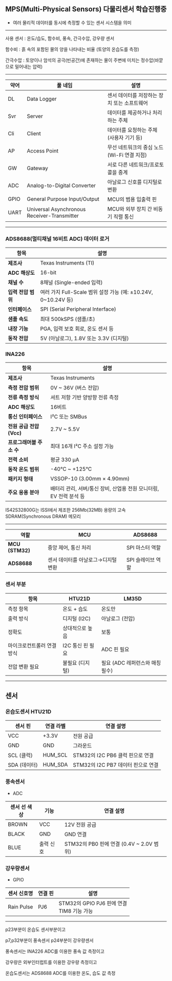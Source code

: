 ## MPS(Multi-Physical Sensors) 다물리센서 학습진행중
- 여러 물리적 데이터를 동시에 측정할 수 있는 센서 시스템을 의미
***
사용 센서 : 온도/습도, 함수비, 풍속, 간극수압, 강우량 센서 

함수비 : 흙 속의 포함된 물의 양을 나타내는 비율 (토양의 온습도를 측정)

간극수압 : 토양이나 암석의 공극(빈공간)에 존재하는 물이 주변에 미치는 정수압(바깥으로 밀어내는 압력)

***
약어 | 풀 네임 | 설명
--|--|--
DL | Data Logger | 센서 데이터를 저장하는 장치 또는 소프트웨어
Svr | Server | 데이터를 제공하거나 처리하는 주체
Cli | Client | 데이터를 요청하는 주체 (사용자 기기 등)
AP | Access Point | 무선 네트워크의 중심 노드 (Wi-Fi 연결 지점)
GW | Gateway | 서로 다른 네트워크/프로토콜을 중계
ADC | Analog-to-Digital Converter | 아날로그 신호를 디지털로 변환
GPIO | General Purpose Input/Output | MCU의 범용 입출력 핀
UART | Universal Asynchronous Receiver-Transmitter | MCU와 외부 장치 간 비동기 직렬 통신
***
### ADS8688(멀티채널 16비트 ADC) 데이터 로거
| 항목 | 설명 |
|------|------|
| **제조사** | Texas Instruments (TI) |
| **ADC 해상도** | 16-bit |
| **채널 수** | 8채널 (Single-ended 입력) |
| **입력 전압 범위** | 여러 가지 Full-Scale 범위 설정 가능 (예: ±10.24V, 0~10.24V 등) |
| **인터페이스** | SPI (Serial Peripheral Interface) |
| **샘플 속도** | 최대 500kSPS (샘플/초) |
| **내장 기능** | PGA, 입력 보호 회로, 온도 센서 등 |
| **동작 전압** | 5V (아날로그), 1.8V 또는 3.3V (디지털) |

### INA226
| 항목                     | 설명                                                                 |
|------------------------|----------------------------------------------------------------------|
| **제조사**               | Texas Instruments                                                   |
| **측정 전압 범위**        | 0V ~ 36V (버스 전압)                                                |
| **전류 측정 방식**        | 셔트 저항 기반 양방향 전류 측정                                     |
| **ADC 해상도**           | 16비트                                                               |
| **통신 인터페이스**       | I²C 또는 SMBus                                                      |
| **전원 공급 전압 (Vcc)** | 2.7V ~ 5.5V                                                         |
| **프로그래머블 주소 수**  | 최대 16개 I²C 주소 설정 가능                                          |
| **전력 소비**            | 평균 330 μA                                                        |
| **동작 온도 범위**       | -40°C ~ +125°C                                                     |
| **패키지 형태**          | VSSOP-10 (3.00mm × 4.90mm)                                          |
| **주요 응용 분야**        | 배터리 관리, 서버/통신 장비, 산업용 전원 모니터링, EV 전력 분석 등     |

​IS42S32800G는 ISSI에서 제조한 256Mb(32MB) 용량의 고속 SDRAM(Synchronous DRAM) 메모리
***
| 역할              | MCU                 | ADS8688     |
| --------------- | ------------------- | ----------- |
| **MCU (STM32)** | 중앙 제어, 통신 처리        | SPI 마스터 역할  |
| **ADS8688**     | 센서 데이터를 아날로그→디지털 변환 | SPI 슬레이브 역할 |

### 센서 부분

| 항목             | HTU21D      | LM35D                |
| -------------- | ----------- | -------------------- |
| 측정 항목          | 온도 + 습도     | 온도만                  |
| 출력 방식          | 디지털 (I2C)   | 아날로그 (전압)            |
| 정확도            | 상대적으로 높음    | 보통                   |
| 마이크로컨트롤러 연결 방식 | I2C 통신 핀 필요 | ADC 핀 필요             |
| 전압 변환 필요       | 불필요 (디지털)   | 필요 (ADC 레퍼런스와 매칭 필수) |
***
## 센서

### 온습도센서 HTU21D
| 센서 핀      | 연결 라벨     | 연결 설명                     |
| --------- | --------- | ------------------------- |
| VCC       | +3.3V   | 전원 공급                     |
| GND       | GND     | 그라운드                      |
| SCL (클럭)  | HUM_SCL | STM32의 I2C PB6 클럭 핀으로 연결  |
| SDA (데이터) | HUM_SDA | STM32의 I2C PB7 데이터 핀으로 연결 |

### 풍속센서
- ADC

| 센서 선 색상 | 기능    | 연결 설명                                |
| ------- | ----- | ------------------------------------ |
| BROWN   | VCC   | 12V 전원 공급                        |
| BLACK   | GND   | GND 연결                               |
| BLUE    | 출력 신호 | STM32의 PB0 핀에 연결 (0.4V \~ 2.0V 범위) |

### 강우량센서
- GPIO
  
| 센서 신호명     | 연결 핀  | 설명                                        |
| ---------- | ----- | ----------------------------------------- |
| Rain Pulse | PJ6 | STM32의 GPIO PJ6 핀에 연결<br>TIM8 기능 가능 |

***
p23부분이 온습도 센서부분이고

p7,p32부분이 풍속센서 p24부분이 강우량센서

풍속센서는 INA226 ADC를 이용한 풍속 값 측정이고

강우량은 외부인터럽트를 이용한 강우량 측정이고 

온습도센서는  ADS8688 ADC를 이용한 온도, 습도 값 측정






